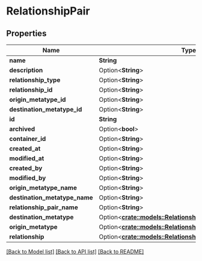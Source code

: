 # RelationshipPair

## Properties

Name | Type | Description | Notes
------------ | ------------- | ------------- | -------------
**name** | **String** |  | 
**description** | Option<**String**> |  | [optional]
**relationship_type** | Option<**String**> |  | [optional]
**relationship_id** | Option<**String**> |  | [optional]
**origin_metatype_id** | Option<**String**> |  | [optional]
**destination_metatype_id** | Option<**String**> |  | [optional]
**id** | **String** |  | 
**archived** | Option<**bool**> |  | [optional]
**container_id** | Option<**String**> |  | [optional]
**created_at** | Option<**String**> |  | [optional]
**modified_at** | Option<**String**> |  | [optional]
**created_by** | Option<**String**> |  | [optional]
**modified_by** | Option<**String**> |  | [optional]
**origin_metatype_name** | Option<**String**> |  | [optional]
**destination_metatype_name** | Option<**String**> |  | [optional]
**relationship_pair_name** | Option<**String**> |  | [optional]
**destination_metatype** | Option<[**crate::models::RelationshipPairDestinationMetatype**](RelationshipPair_destination_metatype.md)> |  | [optional]
**origin_metatype** | Option<[**crate::models::RelationshipPairDestinationMetatype**](RelationshipPair_destination_metatype.md)> |  | [optional]
**relationship** | Option<[**crate::models::RelationshipPairDestinationMetatype**](RelationshipPair_destination_metatype.md)> |  | [optional]

[[Back to Model list]](../README.md#documentation-for-models) [[Back to API list]](../README.md#documentation-for-api-endpoints) [[Back to README]](../README.md)


